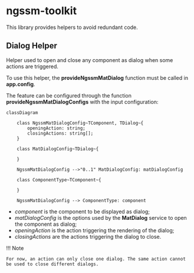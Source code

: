 # ngssm-toolkit

This library provides helpers to avoid redundant code.

## Dialog Helper

Helper used to open and close any component as dialog when some actions are triggered.

To use this helper, the **provideNgssmMatDialog** function must be called in **app.config**.

The feature can be configured through the function **provideNgssmMatDialogConfigs** with the input configuration:

```mermaid
classDiagram

    class NgssmMatDialogConfig~TComponent, TDialog~{
        openingAction: string;
        closingActions: string[];
    }

    class MatDialogConfig~TDialog~{

    }

    NgssmMatDialogConfig -->"0..1" MatDialogConfig: matDialogConfig

    class ComponentType~TComponent~{

    }

    NgssmMatDialogConfig --> ComponentType: component

```

- *component* is the component to be displayed as dialog;
- *matDialogConfig* is the options used by the **MatDialog** service to open the component as dialog;
- *openingAction* is the action triggering the rendering of the dialog;
- *closingActions* are the actions triggering the dialog to close.

!!! Note

    For now, an action can only close one dialog. The same action cannot be used to close different dialogs.
